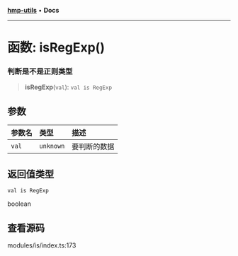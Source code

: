 [**hmp-utils**](../README.md) • **Docs**

***

# 函数: isRegExp()

### 判断是不是正则类型

> **isRegExp**(`val`): `val is RegExp`

## 参数

| 参数名 | 类型 | 描述 |
| :------ | :------ | :------ |
| `val` | `unknown` | 要判断的数据 |

## 返回值类型

`val is RegExp`

boolean

## 查看源码

modules/is/index.ts:173
